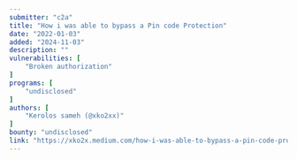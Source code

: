 ```yaml
---
submitter: "c2a"
title: "How i was able to bypass a Pin code Protection"
date: "2022-01-03"
added: "2024-11-03"
description: ""
vulnerabilities: [
    "Broken authorization"
]
programs: [
    "undisclosed"
]
authors: [
    "Kerolos sameh (@xko2xx)"
]
bounty: "undisclosed"
link: "https://xko2x.medium.com/how-i-was-able-to-bypass-a-pin-code-protection-8352295bb4fb"
---
```




